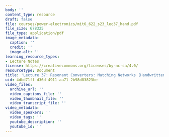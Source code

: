 ```yaml
---
body: ''
content_type: resource
draft: false
file: courses/power-electronics/mit6_622_s23_lec37_hand.pdf
file_size: 678325
file_type: application/pdf
image_metadata:
  caption: ''
  credit: ''
  image-alt: ''
learning_resource_types:
- Lecture Notes
license: https://creativecommons.org/licenses/by-nc-sa/4.0/
resourcetype: Document
title: 'Lecture 37: Resonant Converters: Matching Networks (Handwritten Notes)'
uid: 4dbd71ff-d36d-4911-aa71-2b98d83823be
video_files:
  archive_url: ''
  video_captions_file: ''
  video_thumbnail_file: ''
  video_transcript_file: ''
video_metadata:
  video_speakers: ''
  video_tags: ''
  youtube_description: ''
  youtube_id: ''
---
```

